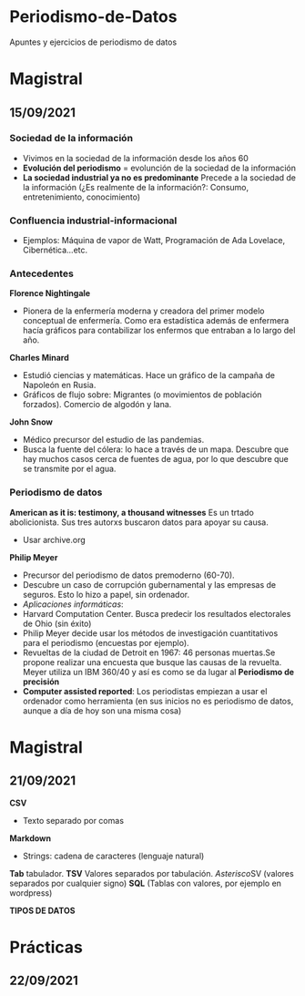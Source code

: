 # Periodismo-de-Datos
Apuntes y ejercicios de periodismo de datos
# Magistral
## 15/09/2021
### Sociedad de la información
- Vivimos en la sociedad de la información desde los años 60
- **Evolución del periodismo** = evolunción de la sociedad de la información
- **La sociedad industrial ya no es predominante** Precede a la sociedad de la información (¿Es realmente de la información?: Consumo, entretenimiento, conocimiento)
### Confluencia industrial-informacional
- Ejemplos: Máquina de vapor de Watt, Programación de Ada Lovelace, Cibernética...etc. 
### Antecedentes
**Florence Nightingale**
- Pionera de la enfermería moderna y creadora del primer modelo conceptual de enfermería. Como era estadística además de enfermera hacía gráficos para contabilizar los enfermos que entraban a lo largo del año. 

**Charles Minard**
- Estudió ciencias y matemáticas. Hace un gráfico de la campaña de Napoleón en Rusia. 
- Gráficos de flujo sobre: Migrantes (o movimientos de población forzados). Comercio de algodón y lana. 

**John Snow**
- Médico precursor del estudio de las pandemias. 
- Busca la fuente del cólera: lo hace a través de un mapa. Descubre que hay muchos casos cerca de fuentes de agua, por lo que descubre que se transmite por el agua. 
### Periodismo de datos
**American as it is: testimony, a thousand witnesses**
Es un trtado abolicionista. Sus tres autorxs buscaron datos para apoyar su causa.
- Usar archive.org

**Philip Meyer**
- Precursor del periodismo de datos premoderno (60-70).
- Descubre un caso de corrupción gubernamental y las empresas de seguros. Esto lo hizo a papel, sin ordenador. 
- *Aplicaciones informáticas*: 
- Harvard Computation Center. Busca predecir los resultados electorales de Ohio (sin éxito)
- Philip Meyer decide usar los métodos de investigación cuantitativos para el periodismo (encuestas por ejemplo).
- Revueltas de la ciudad de Detroit en 1967: 46 personas muertas.Se propone realizar una encuesta que busque las causas de la revuelta. Meyer utiliza un IBM 360/40 y así es como se da lugar al **Periodismo de precisión**
- **Computer assisted reported**: Los periodistas empiezan a usar el ordenador como herramienta (en sus inicios no es periodismo de datos, aunque a día de hoy son una misma cosa)
# Magistral
## 21/09/2021
**CSV**
- Texto separado por comas

**Markdown**
- Strings: cadena de caracteres (lenguaje natural)

**Tab** tabulador. **TSV** Valores separados por tabulación. *Asterisco*SV (valores separados por cualquier signo) **SQL** (Tablas con valores, por ejemplo en wordpress)

**TIPOS DE DATOS**

# Prácticas 
## 22/09/2021
### 
